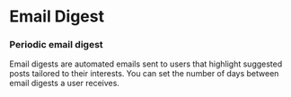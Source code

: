 # Email Digest

### Periodic email digest

Email digests are automated emails sent to users that highlight suggested posts tailored to their interests. You can set the number of days between email digests a user receives.

